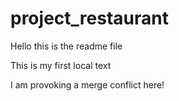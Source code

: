 # project_restaurant

Hello this is the readme file

This is my first local text


I am provoking a merge conflict here!
